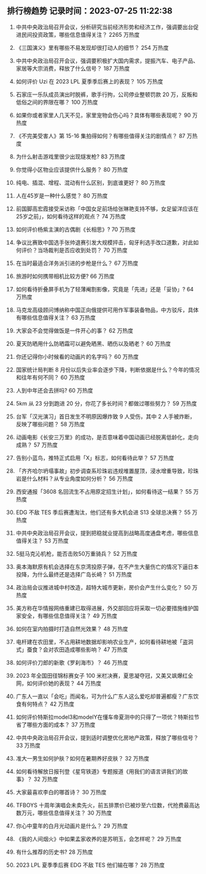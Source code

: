 
## 排行榜趋势 记录时间：2023-07-25 11:22:38
  
  1. 中共中央政治局召开会议，分析研究当前经济形势和经济工作，强调要出台促进民间投资政策，哪些信息值得关注？ 2265 万热度
    
  2. 《三国演义》里有哪些不易发现却很打动人的细节？ 254 万热度
    
  3. 中共中央政治局召开会议，强调要积极扩大国内需求，提振汽车、电子产品、家居等大宗消费，释放了什么信号？ 187 万热度
    
  4. 如何评价 Uzi 在 2023 LPL 夏季季后赛上的表现？ 105 万热度
    
  5. 石家庄一乐队成员演出时脱裤，歌手行拘，公司停业整顿罚款 20 万，反叛和低俗之间的界限在哪？ 100 万热度
    
  6. 如果你或者家里人几天不见，家里宠物会伤心吗？具体有哪些表现呢？ 90 万热度
    
  7. 《不完美受害人》第 15-16 集拍得如何？有哪些值得关注的剧情点？ 87 万热度
    
  8. 为什么射击游戏里很少出现燧发枪? 83 万热度
    
  9. 你觉得小区物业应该提供什么服务？ 80 万热度
    
  10. 纯电、插混、增程、混动有什么区别，到底谁更好？ 80 万热度
    
  11. 人在45岁是一种什么感觉？ 80 万热度
    
  12. 前国脚高宏霞接受采访称「中国女足前场给张琳艳支持不够，女足留洋应该在25岁之前」，如何看待这样的观点？ 74 万热度
    
  13. 如何评价杨紫主演的古偶剧《长相思》? 70 万热度
    
  14. 争议比赛致中国选手张帅退赛引发大规模抨击，匈牙利选手改口道歉，对此如何评价？当场裁判是否应收到处罚？ 70 万热度
    
  15. 在当时最适合洋务派引进的步枪是什么？ 67 万热度
    
  16. 旅游时如何携带相机比较方便? 66 万热度
    
  17. 如何看待折叠屏手机为了轻薄阉割影像，究竟是「先进」还是「妥协」? 64 万热度
    
  18. 马克龙高级顾问博纳称中国正向俄提供可用作军事装备物品，中方驳斥，具体有哪些信息值得关注？ 63 万热度
    
  19. 大家会不会觉得做饭是一件开心的事？ 62 万热度
    
  20. 夏天防晒用什么防晒霜可以避免晒黑、晒伤以及晒老？ 60 万热度
    
  21. 你还记得你小时候看的动画片的名字吗？ 60 万热度
    
  22. 国家统计局判断 8 月份以后失业率会逐步下降，判断依据是什么？今年的情况和往年有何不同？ 60 万热度
    
  23. 人到中年还会去拼吗? 60 万热度
    
  24. 5km 从 23 分到跑进 20 分，你花了多长时间？都做过哪些努力？ 59 万热度
    
  25. 台军「汉光演习」首日发生不明原因爆炸致 9 人受伤，其中 2 人手被炸断，反映了哪些问题？ 58 万热度
    
  26. 动画电影《长安三万里》的成功，是否意味着中国动画已经脱离低龄化，走向成熟？ 57 万热度
    
  27. 告别小蓝鸟，推特正式启用「X」标志，如何看待此举？ 57 万热度
    
  28. 「齐齐哈尔坍塌事故」初步调查系珍珠岩违规堆置屋顶，浸水增重导致，珍珠岩是什么材料？从专业角度如何分析？ 56 万热度
    
  29. 西安通报「3608 名回流生不占用原定招生计划」，如何看待这一结果？ 55 万热度
    
  30. EDG 不敌 TES 季后赛遭淘汰，他们还有多大机会进 S13 全球总决赛？ 55 万热度
    
  31. 中共中央政治局召开会议，提到把稳就业提高到战略高度通盘考虑，哪些信息值得关注？ 53 万热度
    
  32. 5挺马克沁机枪，能否击败50万重骑兵？ 52 万热度
    
  33. 奥本海默原有机会选择在东京湾投原子弹，在不产生大量伤亡的情况下逼日本投降，为什么最终还是选择广岛长崎？ 51 万热度
    
  34. 政治局会议推进城中村改造，超特大城市更新，房价会产生什么变化？ 50 万热度
    
  35. 美方称在华情报网络重建已取得进展，外交部回应将采取一切必要措施维护国家安全，有哪些信息值得关注？ 49 万热度
    
  36. 如何在室内拍摄时打造自然光效果？ 48 万热度
    
  37. 电杆建在农田里，不占用耕地数据却影响农业生产，如何看待耕地被「盗洞式」蚕食？会对农田造成哪些影响？ 47 万热度
    
  38. 如何评价刀郎的新歌《罗刹海市》？ 46 万热度
    
  39. 2023 年全国田径锦标赛女子 100 米栏决赛，夏思凝夺冠，又美又飒爆红全网，如何评价她的表现？ 44 万热度
    
  40. 广东人一直以「会吃」而闻名，可为什么广东人这么爱吃却普遍都瘦？广东饮食有何特点？ 42 万热度
    
  41. 如何评价特斯拉model3和modelY在懂车帝夏测中的只得了一项优？特斯拉节省了哪些方面的成本？ 37 万热度
    
  42. 中共中央政治局召开会议，提到适时调整优化房地产政策，释放了哪些信号？ 33 万热度
    
  43. 准大一男生如何护肤？如何在暑期养好皮肤？ 32 万热度
    
  44. 如何看待解放日报刊登《星穹铁道》专题报道《用我们的语言讲我们的故事》？ 32 万热度
    
  45. 大家最喜欢李白的哪首诗？ 30 万热度
    
  46. TFBOYS 十周年演唱会未卖先火，前五排票价已被炒至六位数，代抢费最高达数万元，哪些信息值得关注？ 30 万热度
    
  47. 你心中童年的白月光动画片是什么？ 29 万热度
    
  48. 《我的人间烟火》中如果孟家收养的是苏明玉，会怎样呢？ 29 万热度
    
  49. 有什么推荐的历史书? 28 万热度
    
  50. 2023 LPL 夏季季后赛 EDG 不敌 TES 他们输在哪？ 28 万热度
    